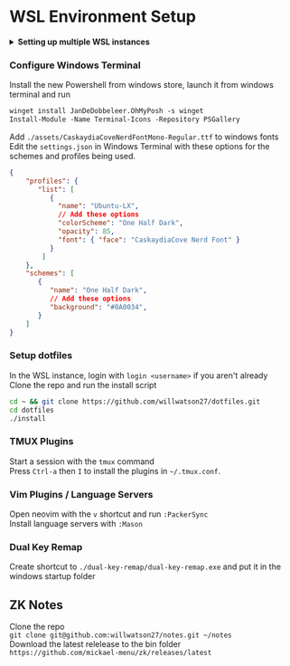 # WSL Environment Setup


<details>
    <summary><b>Setting up multiple WSL instances</b></summary>

Export a backup and unregister the current WSL instance
```powershell
wsl --export Ubuntu C:\wsl-images\Ubuntu-Main.tar.gz
wsl --unregister Ubuntu
```

Install a distro and export a backup of it to create additional instances
```powershell
wsl --install -d Ubuntu-22.04
wsl --export Ubuntu-22.04 C:\wsl-images\Ubuntu-22.04.tar.gz
```

Import the new distro and run it
```powershell
wsl --import Ubuntu-LX C:\wsl-images\Ubuntu-LX C:\wsl-images\Ubuntu-22.04.tar.gz
wsl -d Ubuntu-LX
```

Import and run the old distro
```powershell
wsl --import Ubuntu-Main C:\wsl-images\Ubuntu-Main C:\wsl-images\Ubuntu-Main.tar.gz
wsl -d Ubuntu-Main
```
</details>

### Configure Windows Terminal
Install the new Powershell from windows store, launch it from windows terminal and run
```ps
winget install JanDeDobbeleer.OhMyPosh -s winget
Install-Module -Name Terminal-Icons -Repository PSGallery
```

Add `./assets/CaskaydiaCoveNerdFontMono-Regular.ttf` to windows fonts\
Edit the `settings.json` in Windows Terminal with these options for the schemes and profiles being used.
```json
{
    "profiles": {
       "list": [
          {
            "name": "Ubuntu-LX",
            // Add these options
            "colorScheme": "One Half Dark",
            "opacity": 85,
            "font": { "face": "CaskaydiaCove Nerd Font" }
          }
        ]
    },
    "schemes": [
       {
          "name": "One Half Dark",
          // Add these options
          "background": "#0A0034",
       }
    ]
}

```

### Setup dotfiles
In the WSL instance, login with `login <username>` if you aren't already \
Clone the repo and run the install script
```bash
cd ~ && git clone https://github.com/willwatson27/dotfiles.git
cd dotfiles
./install
```

### TMUX Plugins
Start a session with the `tmux` command \
Press `Ctrl-a` then `I` to install the plugins in `~/.tmux.conf`.

### Vim Plugins / Language Servers
Open neovim with the `v` shortcut and run `:PackerSync` \
Install language servers with `:Mason`

### Dual Key Remap
Create shortcut to `./dual-key-remap/dual-key-remap.exe` and put it in the windows startup folder

## ZK Notes
Clone the repo \
`git clone git@github.com:willwatson27/notes.git ~/notes` \
Download the latest relelease to the bin folder \
`https://github.com/mickael-menu/zk/releases/latest`

